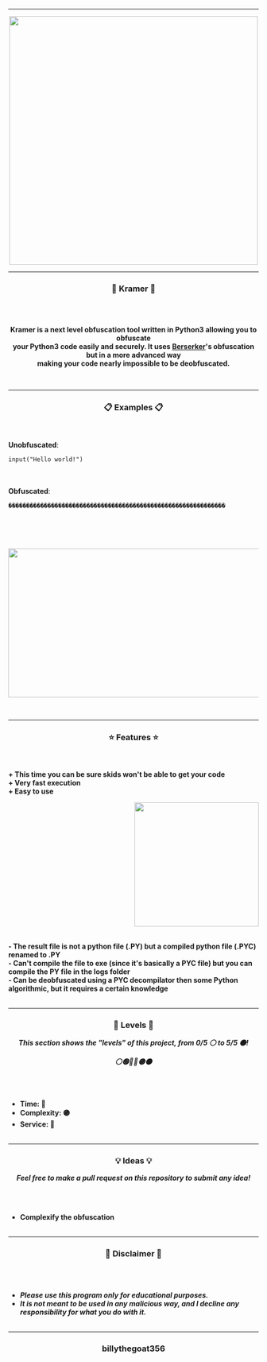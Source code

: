 -----

<p align="center">
<img src="https://repository-images.githubusercontent.com/416417012/341bc39d-cabd-4bff-8702-d84b1b8cbe0e", width="500", height="500">
</p>

-----

### <p align="center">🐸 Kramer 🐸</p>

<br><br>
<p align="center">
<strong>
Kramer is a next level obfuscation tool written in Python3 allowing you to obfuscate
<br>
your Python3 code easily and securely. It uses <a href="https://github.com/billythegoat356/Berserker">Berserker</a>'s obfuscation but in a more advanced way
<br>
making your code nearly impossible to be deobfuscated.
</strong>
</p>
<br>

-----

### <p align="center">📋 Examples 📋</p>

<br><br>
**Unobfuscated**:<br>
```python3
input("Hello world!")
```
<br><br>
**Obfuscated**:<br>
```python3
�������������������������������������������������������������
```
<br><br><br>
<p align="center">
<img src="https://cdn.discordapp.com/attachments/892840615732195340/904851557311455252/unknown.png" width="850", height="300">
</p>
<br>

-----

### <p align="center">⭐ Features ⭐</p>

<br><br>
<strong>+ This time you can be sure skids won't be able to get your code</strong>
<br>
<strong>+ Very fast execution</strong>
<br>
<strong>+ Easy to use</strong>
<br>

<p align="right">
<img src="https://repository-images.githubusercontent.com/416417012/341bc39d-cabd-4bff-8702-d84b1b8cbe0e" width="250", height="250">
</p>

<br>
<strong>- The result file is not a python file (.PY) but a compiled python file (.PYC) renamed to .PY</strong>
<br>
<strong>- Can't compile the file to exe (since it's basically a PYC file) but you can compile the PY file in the logs folder</strong>
<br>
<strong>- Can be deobfuscated using a PYC decompilator then some Python algorithmic, but it requires a certain knowledge</strong>
<br><br>

-----

### <p align="center">🎯 Levels 🎯</p>

<p align="center"><strong><i>This section shows the "levels" of this project, from 0/5 ⚪ to 5/5 ⚫!</i></strong</p>
<p align="center"><strong><i>⚪🟢🔵🔴🟣⚫</i></strong</p>

<br><br>
* Time: 🔴
* Complexity: 🟣
* Service: 🔴
<br><br>

-----

### <p align="center">💡 Ideas 💡</p>

<p align="center"><strong><i>Feel free to make a pull request on this repository to submit any idea!</i></strong</p>

<br><br>
* Complexify the obfuscation
<br><br>
  
-----

### <p align="center">📌 Disclaimer 📌</p>

<br><br>
* ***Please use this program only for educational purposes.***
* ***It is not meant to be used in any malicious way, and I decline any responsibility for what you do with it.***
<br><br>

-----

### <p align="center">billythegoat356</p>
